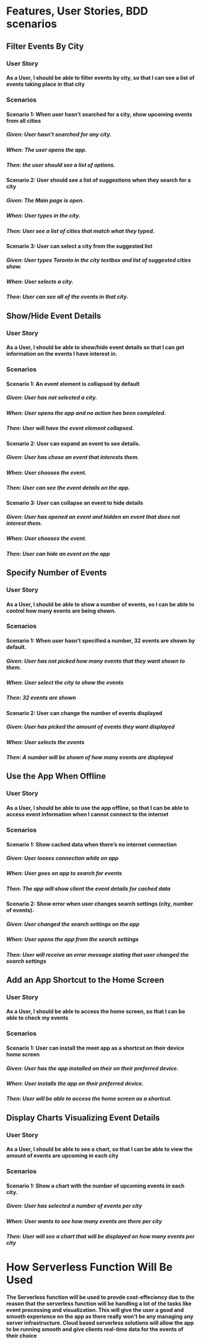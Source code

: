 <h1>Features, User Stories, BDD scenarios</h1>
<h2>Filter Events By City</h2>
<h3>User Story</h3>
<h4>As a User, I should be able to filter events by city, so that I can see a list of events taking place in that city </h4>
<h3>Scenarios</h3>
<h4>Scenario 1: When user hasn’t searched for a city, show upcoming events from all cities</h4>
<h5>Given: User hasn't searched for any city.</h5>
<h5>When: The user opens the app.</h5>
<h5>Then: the user should see a list of options.</h5>

<h4>Scenario 2: User should see a list of suggestions when they search for a city</h4>
<h5>Given: The Main page is open.</h5>
<h5>When: User types in the city.</h5>
<h5>Then: User see a list of cities that match what they typed.</h5>

<h4>Scenario 3: User can select a city from the suggested list</h4>
<h5>Given: User types Toronto in the city textbox and list of suggested cities show.</h5>
<h5>When: User selects a city.</h5>
<h5>Then: User can see all of the events in that city.</h5>


<h2>Show/Hide Event Details</h2>
<h3>User Story</h3>
<h4>As a User, I should be able to show/hide event details so that I can get information on the events I have interest in.</h4>
<h3>Scenarios</h3>
<h4>Scenario 1: An event element is collapsed by default</h4>
<h5>Given: User has not selected a city.</h5>
<h5>When: User opens the app and no action has been completed.</h5>
<h5>Then: User will have the event element collapsed.</h5>

<h4>Scenario 2: User can expand an event to see details.</h4>
<h5>Given: User has chose an event that interests them.</h5>
<h5>When: User chooses the event.</h5>
<h5>Then: User can see the event details on the app.</h5>

<h4>Scenario 3: User can collapse an event to hide details</h4>
<h5>Given: User has opened an event and hidden an event that does not interest them.</h5>
<h5>When: User chooses the event.</h5>
<h5>Then: User can hide an event on the app</h5>


<h2>Specify Number of Events</h2>
<h3>User Story</h3>
<h4>As a User, I should be able to show a number of events, so I can be able to control how many events are being shown.</h4>
<h3>Scenarios</h3>
<h4>Scenario 1: When user hasn’t specified a number, 32 events are shown by default.</h4>
<h5>Given: User has not picked how many events that they want shown to them.</h5>
<h5>When: User select the city to show the events</h5>
<h5>Then: 32 events are shown</h5>

<h4>Scenario 2: User can change the number of events displayed</h4>
<h5>Given: User has picked the amount of events they want displayed</h5>
<h5>When: User selects the events</h5>
<h5>Then: A number will be shown of how many events are displayed</h5>


<h2>Use the App When Offline</h2>
<h3>User Story</h3>
<h4>As a User, I should be able to use the app offline, so that I can be able to access event information when I cannot connect to the internet</h4>
<h3>Scenarios</h3>
<h4>Scenario 1: Show cached data when there’s no internet connection</h4>
<h5>Given: User looses connection while on app</h5>
<h5>When: User goes on app to search for events</h5>
<h5>Then: The app will show client the event details for cached data</h5>

<h4>Scenario 2: Show error when user changes search settings (city, number of events).</h4>
<h5>Given: User changed the search settings on the app</h5>
<h5>When: User opens the app from the search settings</h5>
<h5>Then: User will receive an error message stating that user changed the search settings</h5>


<h2>Add an App Shortcut to the Home Screen</h2>
<h3>User Story</h3>
<h4>As a User, I should be able to access the home screen, so that I can be able to check my events</h4>
<h3>Scenarios</h3>
<h4>Scenario 1: User can install the meet app as a shortcut on their device home screen</h4>
<h5>Given: User has the app installed on their on their preferred device.</h5>
<h5>When: User installs the app on their preferred device.</h5>
<h5>Then: User will be able to access the home screen as a shortcut.</h5>


<h2>Display Charts Visualizing Event Details</h2>
<h3>User Story</h3>
<h4>As a User, I should be able to see a chart, so that I can be able to view the amount of events are upcoming in each city</h4>
<h3>Scenarios</h3>
<h4>Scenario 1: Show a chart with the number of upcoming events in each city.</h4>
<h5>Given: User has selected a number of events per city</h5>
<h5>When: User wants to see how many events are there per city</h5>
<h5>Then: User will see a chart that will be displayed on how many events per city</h5>

<h1>How Serverless Function Will Be Used</h1>
<h4>The Serverless function will be used to provde cost-effeciency due to the reason that the serverless function will be handling a lot of the tasks like event processing and visualization. This will give the user a good and smooth experience on the app as there really won't be any managing any server infrastructure. Cloud based serverless solutions will allow the app to be running smooth and give clients real-time data for the events of their choice</h4>